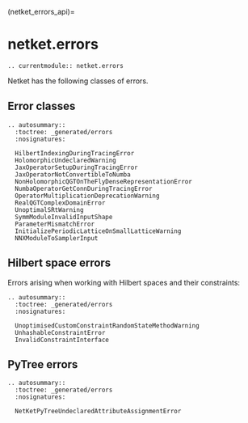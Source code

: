 (netket_errors_api)=
# netket.errors

```{eval-rst}
.. currentmodule:: netket.errors

```

Netket has the following classes of errors.


## Error classes

```{eval-rst}
.. autosummary::
  :toctree: _generated/errors
  :nosignatures:

  HilbertIndexingDuringTracingError
  HolomorphicUndeclaredWarning
  JaxOperatorSetupDuringTracingError
  JaxOperatorNotConvertibleToNumba
  NonHolomorphicQGTOnTheFlyDenseRepresentationError
  NumbaOperatorGetConnDuringTracingError
  OperatorMultiplicationDeprecationWarning
  RealQGTComplexDomainError
  UnoptimalSRtWarning
  SymmModuleInvalidInputShape
  ParameterMismatchError
  InitializePeriodicLatticeOnSmallLatticeWarning
  NNXModuleToSamplerInput
```

## Hilbert space errors

Errors arising when working with Hilbert spaces and their constraints:

```{eval-rst}
.. autosummary::
  :toctree: _generated/errors
  :nosignatures:

  UnoptimisedCustomConstraintRandomStateMethodWarning
  UnhashableConstraintError
  InvalidConstraintInterface
```

## PyTree errors

```{eval-rst}
.. autosummary::
  :toctree: _generated/errors
  :nosignatures:

  NetKetPyTreeUndeclaredAttributeAssignmentError
```
